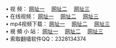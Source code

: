 &#8226; 视 频：
<a href="http://22.dynssl.com/tv/" target="_blank">网址一</a>
　<a href="http://d7.dnsrd.com:81/tv/" target="_blank">网址二</a>
　<a href="http://b2.ns02.biz/" target="_blank">网址三</a><br />
&#8226; 在线视频：
<a href="http://app63.ga/" target="_blank">网址一</a>
　<a href="http://b2.ns02.biz/" target="_blank">网址二</a>
　<a href="http://d7.dnsrd.com/tv/" target="_blank">网址三</a><br />
&#8226; mp4视频下载：
<a href="http://22.dynssl.com:81/mp4/" target="_blank">网址一</a>
　<a href="http://b2.ns02.biz/mp4/" target="_blank">网址二</a>
　<a href="http://d7.dnsrd.com:81/mp4/" target="_blank">网址三</a><br />
&#8226; 視 頻 小 站：
<a href="http://app63.ga/" target="_blank">网址一</a>
　<a href="http://b2.ns02.biz/" target="_blank">网址二</a>
　<a href="http://w3.001www.com/" target="_blank">网址三</a>
<br />
&#8226; 索取翻墙软件QQ：2328134374<br />
